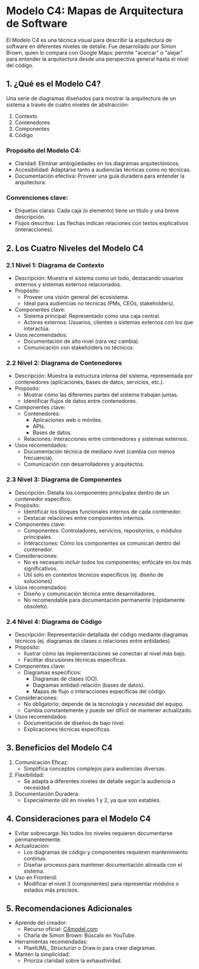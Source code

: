 # Modelo C4: Mapas de Arquitectura de Software

El Modelo C4 es una técnica visual para describir la arquitectura de software en diferentes niveles de detalle. Fue desarrollado por Simon Brown, quien lo compara con Google Maps: permite "acercar" o "alejar" para entender la arquitectura desde una perspectiva general hasta el nivel del código.

## 1. ¿Qué es el Modelo C4?

Una serie de diagramas diseñados para mostrar la arquitectura de un sistema a través de cuatro niveles de abstracción:

1. Contexto
2. Contenedores
3. Componentes
4. Código

### Propósito del Modelo C4:

- Claridad: Eliminar ambigüedades en los diagramas arquitectónicos.
- Accesibilidad: Adaptarse tanto a audiencias técnicas como no técnicas.
- Documentación efectiva: Proveer una guía duradera para entender la arquitectura.

### Convenciones clave:

- Etiquetas claras: Cada caja (o elemento) tiene un título y una breve descripción.
- Flujos descritos: Las flechas indican relaciones con textos explicativos (interacciones).

## 2. Los Cuatro Niveles del Modelo C4

### 2.1 Nivel 1: Diagrama de Contexto

- Descripción: Muestra el sistema como un todo, destacando usuarios externos y sistemas externos relacionados.
- Propósito:
  - Proveer una visión general del ecosistema.
  - Ideal para audiencias no técnicas (PMs, CEOs, stakeholders).
- Componentes clave:
  - Sistema principal: Representado como una caja central.
  - Actores externos: Usuarios, clientes o sistemas externos con los que interactúa.
- Usos recomendados:
  - Documentación de alto nivel (rara vez cambia).
  - Comunicación con stakeholders no técnicos.

### 2.2 Nivel 2: Diagrama de Contenedores

- Descripción: Muestra la estructura interna del sistema, representada por contenedores (aplicaciones, bases de datos, servicios, etc.).
- Propósito:
  - Mostrar cómo las diferentes partes del sistema trabajan juntas.
  - Identificar flujos de datos entre contenedores.
- Componentes clave:
  - Contenedores:
    - Aplicaciones web o móviles.
    - APIs.
    - Bases de datos.
  - Relaciones: Interacciones entre contenedores y sistemas externos.
- Usos recomendados:
  - Documentación técnica de mediano nivel (cambia con menos frecuencia).
  - Comunicación con desarrolladores y arquitectos.

### 2.3 Nivel 3: Diagrama de Componentes

- Descripción: Detalla los componentes principales dentro de un contenedor específico.
- Propósito:
  - Identificar los bloques funcionales internos de cada contenedor.
  - Destacar relaciones entre componentes internos.
- Componentes clave:
  - Componentes: Controladores, servicios, repositorios, o módulos principales.
  - Interacciones: Cómo los componentes se comunican dentro del contenedor.
- Consideraciones:
  - No es necesario incluir todos los componentes; enfócate en los más significativos.
  - Útil solo en contextos técnicos específicos (ej. diseño de soluciones).
- Usos recomendados:
  - Diseño y comunicación técnica entre desarrolladores.
  - No recomendable para documentación permanente (rápidamente obsoleto).

### 2.4 Nivel 4: Diagrama de Código

- Descripción: Representación detallada del código mediante diagramas técnicos (ej. diagramas de clases o relaciones entre entidades).
- Propósito:
  - Ilustrar cómo las implementaciones se conectan al nivel más bajo.
  - Facilitar discusiones técnicas específicas.
- Componentes clave:
  - Diagramas específicos:
    - Diagramas de clases (OO).
    - Diagramas entidad-relación (bases de datos).
    - Mapas de flujo o interacciones específicas del código.
- Consideraciones:
  - No obligatorio; depende de la tecnología y necesidad del equipo.
  - Cambia constantemente y puede ser difícil de mantener actualizado.
- Usos recomendados:
  - Documentación de diseños de bajo nivel.
  - Explicaciones técnicas específicas.

## 3. Beneficios del Modelo C4

1. Comunicación Eficaz:
   - Simplifica conceptos complejos para audiencias diversas.
2. Flexibilidad:
   - Se adapta a diferentes niveles de detalle según la audiencia o necesidad.
3. Documentación Duradera:
   - Especialmente útil en niveles 1 y 2, ya que son estables.

## 4. Consideraciones para el Modelo C4

- Evitar sobrecarga: No todos los niveles requieren documentarse permanentemente.
- Actualización:
  - Los diagramas de código y componentes requieren mantenimiento continuo.
  - Diseñar procesos para mantener documentación alineada con el sistema.
- Uso en Frontend:
  - Modificar el nivel 3 (componentes) para representar módulos o estados más precisos.

## 5. Recomendaciones Adicionales

- Aprende del creador:
  - Recurso oficial: [C4model.com](https://c4model.com)
  - Charla de Simon Brown: Búscalo en YouTube.
- Herramientas recomendadas:
  - PlantUML, Structurizr o Draw.io para crear diagramas.
- Mantén la simplicidad:
  - Prioriza claridad sobre la exhaustividad.
